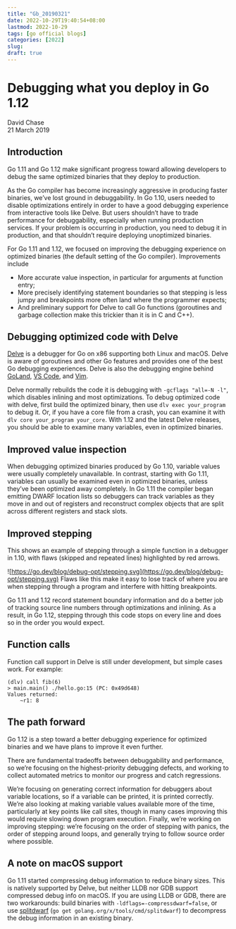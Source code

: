 ```yaml
---
title: "Gb_20190321"
date: 2022-10-29T19:40:54+08:00
lastmod: 2022-10-29
tags: [go official blogs]
categories: [2022]
slug:
draft: true
---
```

# Debugging what you deploy in Go 1.12

David Chase  
21 March 2019

## Introduction

Go 1.11 and Go 1.12 make significant progress toward allowing developers to debug the same optimized binaries that they deploy to production.

As the Go compiler has become increasingly aggressive in producing faster binaries, we’ve lost ground in debuggability. In Go 1.10, users needed to disable optimizations entirely in order to have a good debugging experience from interactive tools like Delve. But users shouldn’t have to trade performance for debuggability, especially when running production services. If your problem is occurring in production, you need to debug it in production, and that shouldn’t require deploying unoptimized binaries.

For Go 1.11 and 1.12, we focused on improving the debugging experience on optimized binaries (the default setting of the Go compiler). Improvements include

- More accurate value inspection, in particular for arguments at function entry;
- More precisely identifying statement boundaries so that stepping is less jumpy and breakpoints more often land where the programmer expects;
- And preliminary support for Delve to call Go functions (goroutines and garbage collection make this trickier than it is in C and C++).

## Debugging optimized code with Delve

[Delve](https://github.com/go-delve/delve) is a debugger for Go on x86 supporting both Linux and macOS. Delve is aware of goroutines and other Go features and provides one of the best Go debugging experiences. Delve is also the debugging engine behind [GoLand](https://www.jetbrains.com/go/), [VS Code](https://code.visualstudio.com/), and [Vim](https://github.com/fatih/vim-go).

Delve normally rebuilds the code it is debugging with `-gcflags "all=-N -l"`, which disables inlining and most optimizations. To debug optimized code with delve, first build the optimized binary, then use `dlv exec your_program` to debug it. Or, if you have a core file from a crash, you can examine it with `dlv core your_program your_core`. With 1.12 and the latest Delve releases, you should be able to examine many variables, even in optimized binaries.

## Improved value inspection

When debugging optimized binaries produced by Go 1.10, variable values were usually completely unavailable. In contrast, starting with Go 1.11, variables can usually be examined even in optimized binaries, unless they’ve been optimized away completely. In Go 1.11 the compiler began emitting DWARF location lists so debuggers can track variables as they move in and out of registers and reconstruct complex objects that are split across different registers and stack slots.

## Improved stepping

This shows an example of stepping through a simple function in a debugger in 1.10, with flaws (skipped and repeated lines) highlighted by red arrows.

![https://go.dev/blog/debug-opt/stepping.svg](https://go.dev/blog/debug-opt/stepping.svg)
Flaws like this make it easy to lose track of where you are when stepping through a program and interfere with hitting breakpoints.

Go 1.11 and 1.12 record statement boundary information and do a better job of tracking source line numbers through optimizations and inlining. As a result, in Go 1.12, stepping through this code stops on every line and does so in the order you would expect.

## Function calls

Function call support in Delve is still under development, but simple cases work. For example:

```
(dlv) call fib(6)
> main.main() ./hello.go:15 (PC: 0x49d648)
Values returned:
    ~r1: 8
```

## The path forward

Go 1.12 is a step toward a better debugging experience for optimized binaries and we have plans to improve it even further.

There are fundamental tradeoffs between debuggability and performance, so we’re focusing on the highest-priority debugging defects, and working to collect automated metrics to monitor our progress and catch regressions.

We’re focusing on generating correct information for debuggers about variable locations, so if a variable can be printed, it is printed correctly. We’re also looking at making variable values available more of the time, particularly at key points like call sites, though in many cases improving this would require slowing down program execution. Finally, we’re working on improving stepping: we’re focusing on the order of stepping with panics, the order of stepping around loops, and generally trying to follow source order where possible.

## A note on macOS support

Go 1.11 started compressing debug information to reduce binary sizes. This is natively supported by Delve, but neither LLDB nor GDB support compressed debug info on macOS. If you are using LLDB or GDB, there are two workarounds: build binaries with `-ldflags=-compressdwarf=false`, or use [splitdwarf](https://godoc.org/golang.org/x/tools/cmd/splitdwarf) (`go get golang.org/x/tools/cmd/splitdwarf`) to decompress the debug information in an existing binary.
